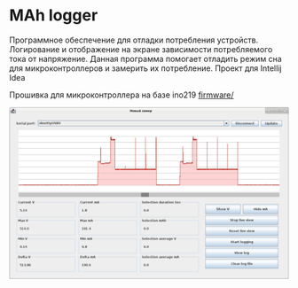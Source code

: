 # MAh logger

Программное обеспечение для отладки потребления устройств. Логирование и отображение на экране зависимости потребляемого тока от напряжение.
Данная программа помогает отладить режим сна для микроконтроллеров и замерить их потребление.
Проект для Intellij Idea

Прошивка для микроконтроллера на базе ino219 [firmware/](firmware/)

<img alt="" src="docs/mah_logger.png " max-width="500">
